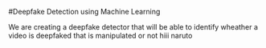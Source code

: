 #Deepfake Detection using Machine Learning

We are creating a deepfake detector that will be able to identify wheather a video is deepfaked that is manipulated or not
hiii naruto